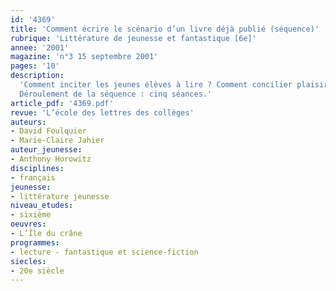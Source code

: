 ```yaml
---
id: '4369'
title: 'Comment écrire le scénario d’un livre déjà publié (séquence)'
rubrique: 'Littérature de jeunesse et fantastique [6e]'
annee: '2001'
magazine: 'n°3 15 septembre 2001'
pages: '10'
description: 
  'Comment inciter les jeunes élèves à lire ? Comment concilier plaisir et apprentissage ? Lors de l’introduction des parcours diversifiés au cycle central, une notion intéressante avait été signalée : celle de la pédagogie de détour, qui consiste à s’appuyer sur ce qui est connu, familier, apprécié des élèves pour les amener vers ce qui est moins évident, plus difficile. Pourquoi ne pas tenter de mettre en place cette pédagogie dans le cadre d’activités de lecture ? L’idée est donc ici de mettre en place des activités ludiques débouchant sur la lecture d’une œuvre de littérature pour la jeunesse : « L’Île du crâne », d’Anthony Horowitz.
  Déroulement de la séquence : cinq séances.'
article_pdf: '4369.pdf'
revue: 'L’école des lettres des collèges'
auteurs:
- David Foulquier
- Marie-Claire Jahier
auteur_jeunesse:
- Anthony Horowitz
disciplines:
- français
jeunesse:
- littérature jeunesse
niveau_etudes:
- sixième
oeuvres:
- L’Île du crâne
programmes:
- lecture - fantastique et science-fiction
siecles:
- 20e siècle
---
```

